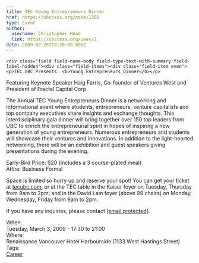 ```yaml
---
title: TEC Young Entrepreneurs Dinner 
href: https://ubccsss.org/node/1202
type: Event
author:
  username: Christopher Head
  link: https://ubccsss.org/user/2
date: 2009-02-25T18:20:00.000Z
---
```



    <div class="field field-name-body field-type-text-with-summary field-label-hidden"><div class="field-items"><div class="field-item even"><p>TEC UBC Presents: <b>Young Entrepreneurs Dinner</b></p>
<p>Featuring Keynote Speaker Haig Farris, Co-founder of Ventures West and President of Fractal Capital Corp.</p>
<p>The Annual TEC Young Entrepreneurs Dinner is a networking and informational event where students, entrepreneurs, venture capitalists and top company executives share insights and exchange thoughts. This interdisciplinary gala dinner will bring together over 150 top leaders from UBC to enrich the entrepreneurial spirit in hopes of inspiring a new generation of young entrepreneurs. Numerous entrepreneurs and students will showcase their ventures and innovations. In addition to the light-hearted networking, there will be an exhibition and guest speakers giving presentations during the evening.</p>
<p>Early-Bird Price: $20 (includes a 3 course-plated meal)<br>
Attire: Business Formal</p>
<p>Space is limited so hurry up and reserve your spot! You can get your ticket at <a href="http://tecubc.com/">tecubc.com</a>, or at the TEC table in the Kaiser foyer on Tuesday, Thursday from 9am to 2pm; and in the David Lam foyer (above 99 chairs) on Monday, Wednesday, Friday from 9am to 2pm.</p>
<p>If you have any inquiries, please contact <a href="/cdn-cgi/l/email-protection#70191e161f300415130512135e131f1d"><span class="__cf_email__" data-cfemail="f1989f979eb1859492849392df929e9c">[email&#xA0;protected]</span></a>.</p>
</div></div></div><div class="field field-name-field-dates field-type-datetime field-label-above"><div class="field-label">When:&#xA0;</div><div class="field-items"><div class="field-item even"><span class="date-display-single">Tuesday, March 3, 2009 - <span class="date-display-range"><span class="date-display-start">17:30</span> to <span class="date-display-end">21:00</span></span></span></div></div></div><div class="field field-name-field-location field-type-text field-label-above"><div class="field-label">Where:&#xA0;</div><div class="field-items"><div class="field-item even">Renaissance Vancouver Hotel Harbourside (1133 West Hastings Street)</div></div></div>    <footer>
    <div class="field field-name-field-tags field-type-taxonomy-term-reference field-label-above"><div class="field-label">Tags:&#xA0;</div><div class="field-items"><div class="field-item even"><a href="/career">Career</a></div></div></div>      </footer>
    